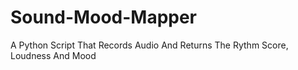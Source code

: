 # Sound-Mood-Mapper
A Python Script That Records Audio And Returns The Rythm Score, Loudness And Mood
